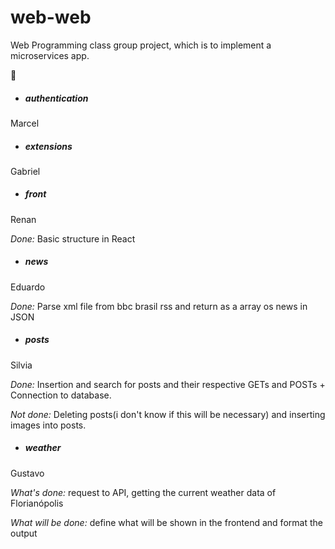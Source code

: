 ﻿# web-web
Web Programming class group project, which is to implement a microservices app.

🐸 

* ##### authentication
Marcel

* ##### extensions
Gabriel

* ##### front
Renan

*Done:* Basic structure in React

* ##### news
Eduardo

*Done:* Parse xml file from bbc brasil rss and return as a array os news in JSON

* ##### posts

Silvia

*Done:* Insertion and search for posts and their respective GETs and POSTs + Connection to database.

*Not done:* Deleting posts(i don't know if this will be necessary) and inserting images into posts.

* ##### weather

Gustavo

*What's done:* request to API, getting the current weather data of Florianópolis

*What will be done:* define what will be shown in the frontend and format the output
